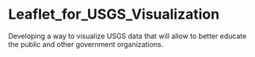 # Leaflet_for_USGS_Visualization
 Developing a way to visualize USGS data that will allow  to better educate the public and other government organizations.
